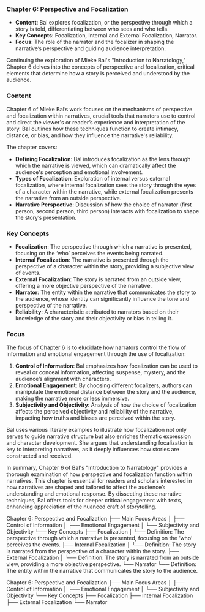 
### Chapter 6: Perspective and Focalization
- **Content**: Bal explores focalization, or the perspective through which a story is told, differentiating between who sees and who tells.
- **Key Concepts**: Focalization, Internal and External Focalization, Narrator.
- **Focus**: The role of the narrator and the focalizer in shaping the narrative’s perspective and guiding audience interpretation.


Continuing the exploration of Mieke Bal's "Introduction to Narratology," Chapter 6 delves into the concepts of perspective and focalization, critical elements that determine how a story is perceived and understood by the audience.

### Content
Chapter 6 of Mieke Bal’s work focuses on the mechanisms of perspective and focalization within narratives, crucial tools that narrators use to control and direct the viewer's or reader’s experience and interpretation of the story. Bal outlines how these techniques function to create intimacy, distance, or bias, and how they influence the narrative's reliability.

The chapter covers:
- **Defining Focalization**: Bal introduces focalization as the lens through which the narrative is viewed, which can dramatically affect the audience's perception and emotional involvement.
- **Types of Focalization**: Exploration of internal versus external focalization, where internal focalization sees the story through the eyes of a character within the narrative, while external focalization presents the narrative from an outside perspective.
- **Narrative Perspective**: Discussion of how the choice of narrator (first person, second person, third person) interacts with focalization to shape the story’s presentation.

### Key Concepts
- **Focalization**: The perspective through which a narrative is presented, focusing on the ‘who’ perceives the events being narrated.
- **Internal Focalization**: The narrative is presented through the perspective of a character within the story, providing a subjective view of events.
- **External Focalization**: The story is narrated from an outside view, offering a more objective perspective of the narrative.
- **Narrator**: The entity within the narrative that communicates the story to the audience, whose identity can significantly influence the tone and perspective of the narrative.
- **Reliability**: A characteristic attributed to narrators based on their knowledge of the story and their objectivity or bias in telling it.

### Focus
The focus of Chapter 6 is to elucidate how narrators control the flow of information and emotional engagement through the use of focalization:
1. **Control of Information**: Bal emphasizes how focalization can be used to reveal or conceal information, affecting suspense, mystery, and the audience’s alignment with characters.
2. **Emotional Engagement**: By choosing different focalizers, authors can manipulate the emotional distance between the story and the audience, making the narrative more or less immersive.
3. **Subjectivity and Objectivity**: Analysis of how the choice of focalization affects the perceived objectivity and reliability of the narrative, impacting how truths and biases are perceived within the story.

Bal uses various literary examples to illustrate how focalization not only serves to guide narrative structure but also enriches thematic expression and character development. She argues that understanding focalization is key to interpreting narratives, as it deeply influences how stories are constructed and received.

In summary, Chapter 6 of Bal's "Introduction to Narratology" provides a thorough examination of how perspective and focalization function within narratives. This chapter is essential for readers and scholars interested in how narratives are shaped and tailored to affect the audience’s understanding and emotional response. By dissecting these narrative techniques, Bal offers tools for deeper critical engagement with texts, enhancing appreciation of the nuanced craft of storytelling.


Chapter 6: Perspective and Focalization
├── Main Focus Areas
│   ├── Control of Information
│   ├── Emotional Engagement
│   └── Subjectivity and Objectivity
└── Key Concepts
    ├── Focalization
    │   └── Definition: The perspective through which a narrative is presented, focusing on the ‘who’ perceives the events.
    ├── Internal Focalization
    │   └── Definition: The story is narrated from the perspective of a character within the story.
    ├── External Focalization
    │   └── Definition: The story is narrated from an outside view, providing a more objective perspective.
    └── Narrator
        └── Definition: The entity within the narrative that communicates the story to the audience.

Chapter 6: Perspective and Focalization
├── Main Focus Areas
│   ├── Control of Information
│   ├── Emotional Engagement
│   └── Subjectivity and Objectivity
└── Key Concepts
    ├── Focalization
    ├── Internal Focalization
    ├── External Focalization
    └── Narrator


